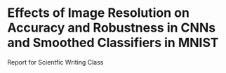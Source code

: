 # Effects of Image Resolution on Accuracy and Robustness in CNNs and Smoothed Classifiers in MNIST
Report for Scientfic Writing Class
